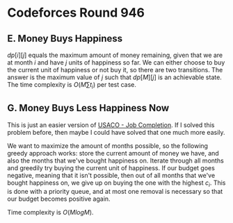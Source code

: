 # Codeforces Round 946

## E. Money Buys Happiness
$dp[i][j]$ equals the maximum amount of money remaining, given that we are at month $i$ and have $j$ units of happiness so far. We can either choose to buy the current unit of happiness or not buy it, so there are two transitions. The answer is the maximum value of $j$ such that $dp[M][j]$ is an achievable state. The time complexity is $O(M\sum{t_i})$ per test case.

## G. Money Buys Less Happiness Now
This is just an easier version of [USACO - Job Completion](https://usaco.org/index.php?page=viewproblem2&cpid=1451). If I solved this problem before, then maybe I could have solved that one much more easily. 

We want to maximize the amount of months possible, so the following greedy approach works: store the current amount of money we have, and also the months that we've bought happiness on. Iterate through all months and greedily try buying the current unit of happiness. If our budget goes negative, meaning that it isn't possible, then out of all months that we've bought happiness on, we give up on buying the one with the highest $c_i$. This is done with a priority queue, and at most one removal is necessary so that our budget becomes positive again.

Time complexity is $O(MlogM)$.